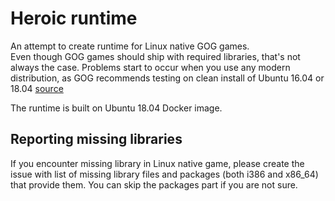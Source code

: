# Heroic runtime

An attempt to create runtime for Linux native GOG games.  
Even though GOG games should ship with required libraries, that's not always the case. Problems start to occur when you use any modern distribution, as GOG recommends testing on clean install of Ubuntu 16.04 or 18.04 [source](https://docs.gog.com/linux-guidelines/#guidelines-for-linux-games-on-gog)

The runtime is built on Ubuntu 18.04 Docker image.

## Reporting missing libraries
If you encounter missing library in Linux native game, please create the issue with list of missing library files and packages (both i386 and x86_64) that provide them. You can skip the packages part if you are not sure.
